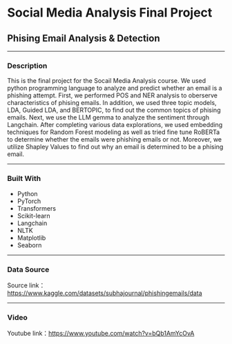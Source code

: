 # Social Media Analysis Final Project
## Phising Email Analysis & Detection

---
### Description
This is the final project for the Socail Media Analysis course. We used python programming language to analyze and predict whether an email is a phishing attempt. First, we performed POS and NER analysis to oberserve characteristics of phising emails. In addition, we used three topic models, LDA, Guided LDA, and BERTOPIC, to find out the common topics of phising emails. Next, we use the LLM gemma to analyze the sentiment through Langchain. After completing various data explorations, we used embedding techniques for Random Forest modeling as well as tried fine tune RoBERTa to determine whether the emails were phishing emails or not. Moreover, we utilize Shapley Values to find out why an email is determined to be a phising email.

---
### Built With

- Python
- PyTorch
- Transformers
- Scikit-learn
- Langchain
- NLTK
- Matplotlib
- Seaborn

---
### Data Source
Source link：https://www.kaggle.com/datasets/subhajournal/phishingemails/data

---
### Video
Youtube link：https://www.youtube.com/watch?v=bQb1AmYcOvA
